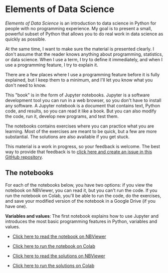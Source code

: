 # Elements of Data Science

*Elements of Data Science* is an introduction to data science in Python for people with no programming experience.  My goal is to present a small, powerful subset of Python that allows you to do real work in data science as quickly as possible.  

At the same time, I want to make sure the material is presented clearly.  I don't assume that the reader knows anything about programming, statistics, or data science.  When I use a term, I try to define it immediately, and when I use a programming feature, I try to explain it.

There are a few places where I use a programming feature before it is fully explained, but I keep them to a minimum, and I'll let you know what you don't need to know.

This "book" is in the form of Jupyter notebooks.  Jupyter is a software development tool you can run in a web browser, so you don't have to install any software.  A Jupyter notebook is a document that contains text, Python code, and results, so you can read it like a book.  But you can also modify the code, run it, develop new programs, and test them.

The notebooks contains exercises where you can practice what you are learning.  Most of the exercises are meant to be quick, but a few are more substantial.  The solutions are also available if you get stuck.

This material is a work in progress, so your feedback is welcome.  The best way to provide that feedback is to [click here and create an issue in this GitHub repository](https://github.com/AllenDowney/ElementsOfDataScience/issues).


## The notebooks

For each of the notebooks below, you have two options: if you view the notebook on NBViewer, you can read it, but you can't run the code.  If you run the notebook on Colab, you'll be able to run the code, do the exercises, and save your modified version of the notebook in a Google Drive (if you have one).

**Variables and values**: The first notebook explains how to use Jupyter and introduces the most basic programming features in Python, variables and values.

* [Click here to read the notebook on NBViewer](https://nbviewer.jupyter.org/github/AllenDowney/ElementsOfDataScience/blob/master/variables.ipynb)

* [Click here to run the notebook on Colab](https://colab.research.google.com/github/AllenDowney/ElementsOfDataScience/blob/master/variables.ipynb)

* [Click here to read the solutions on NBViewer](https://nbviewer.jupyter.org/github/AllenDowney/ElementsOfDataScience/blob/master/variables_soln.ipynb)

* [Click here to run the solutions on Colab](https://colab.research.google.com/github/AllenDowney/ElementsOfDataScience/blob/master/variables_soln.ipynb)
